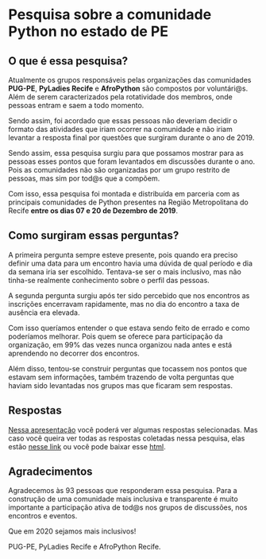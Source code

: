 # Pesquisa sobre a comunidade Python no estado de PE

## O que é essa pesquisa?

  Atualmente os grupos responsáveis pelas organizações das comunidades **PUG-PE**, **PyLadies Recife** e **AfroPython** são compostos por voluntári@s. Além de serem caracterizados pela rotatividade dos membros, onde pessoas entram e saem a todo momento.

  Sendo assim, foi acordado que essas pessoas não deveriam decidir o formato das atividades que iriam ocorrer na comunidade e não iriam levantar a resposta final por questões que surgiram durante o ano de 2019.
 
  Sendo assim, essa pesquisa surgiu para que possamos mostrar para as pessoas esses pontos que foram levantados em discussões durante o ano. Pois as comunidades não são organizadas por um grupo restrito de pessoas, mas sim por tod@s que a compõem.

  Com isso, essa pesquisa foi montada e distribuída em parceria com as principais comunidades de Python presentes na Região Metropolitana do Recife **entre os dias 07 e 20 de Dezembro de 2019**.

## Como surgiram essas perguntas?

  A primeira pergunta sempre esteve presente, pois quando era preciso definir uma data para um encontro havia uma dúvida de qual período e dia da semana  iria ser escolhido. Tentava-se ser o mais inclusivo, mas não tinha-se realmente conhecimento sobre o perfil das pessoas.

  A segunda pergunta surgiu após ter sido percebido que nos encontros as inscrições encerravam rapidamente, mas no dia do encontro a taxa de ausência era elevada. 
  
  Com isso queríamos entender o que estava sendo feito de errado e como poderíamos melhorar. Pois quem se oferece para participação da organização, em 99% das vezes nunca organizou nada antes e está aprendendo no decorrer dos encontros.

  Além disso, tentou-se construir perguntas que tocassem nos pontos que estavam sem informações, também trazendo de volta perguntas que haviam sido levantadas nos grupos mas que ficaram sem respostas.

## Respostas

  [Nessa apresentação](pypepesquisa_2019.pdf) você poderá ver algumas respostas selecionadas. Mas caso você queira ver todas as respostas coletadas nessa pesquisa, elas estão [nesse link](https://docs.google.com/spreadsheets/d/1aF7ep5SGScXyXXCnMx_ergC1zeuZ73w27Hl7A7fYOyY/edit?usp=sharing) ou você pode baixar esse [html](respostas_2019/Respostas.html).

## Agradecimentos

  Agradecemos às 93 pessoas que responderam essa pesquisa. Para a construção de uma comunidade mais inclusiva e transparente é muito importante a participação ativa de tod@s nos grupos de discussões, nos encontros e eventos.

  Que em 2020 sejamos mais inclusivos! 

  PUG-PE, PyLadies Recife e AfroPython Recife.


